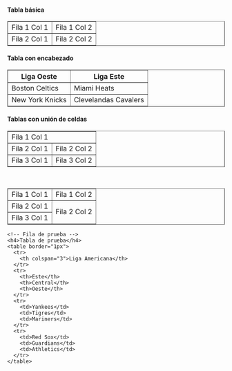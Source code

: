 <html lang="en" dir="ltr">
  <head>
    <meta charset="utf-8">
    <title></title>
  </head>
  <body>
    <!-- tabla basica -->
    <h4>Tabla básica</h4>
    <table border="1px">
      <tr> <!-- fila 1 -->
        <td>Fila 1 Col 1</td>
        <td>Fila 1 Col 2</td>
      </tr>
      <tr> <!-- fila 2 -->
        <td>Fila 2 Col 1</td>
        <td>Fila 2 Col 2</td>
      </tr>
    </table>
    <!-- Tabla con encabezado -->
    <h4>Tabla con encabezado</h4>
    <table border="1px">
      <tr>
        <th>Liga Oeste</th>
        <th>Liga Este</th>
      </tr>
      <tr>
        <td>Boston Celtics</td>
        <td>Miami Heats</td>
      </tr>
      <tr>
        <td>New York Knicks</td>
        <td>Clevelandas Cavalers</td>
      </tr>
    </table>
    <!-- Tablas con unión de celdas -->
    <h4>Tablas con unión de celdas</h4>
    <table border="1px">
      <tr>
        <td colspan="2">Fila 1 Col 1</td>
      </tr>
      <tr>
        <td>Fila 2 Col 1</td>
        <td>Fila 2 Col 2</td>
      </tr>
      <tr>
        <td>Fila 3 Col 1</td>
        <td>Fila 3 Col 2</td>
      </tr>
    </table><br>
    <table border="1px">
      <tr>
        <td>Fila 1 Col 1</td>
        <td>Fila 1 Col 2</td>
      </tr>
      <tr>
        <td>Fila 2 Col 1</td>
        <td rowspan="2">Fila 2 Col 2</td>
      </tr>
      <tr>
        <td>Fila 3 Col 1</td>
      </tr>
    </table>

    <!-- Fila de prueba -->
    <h4>Tabla de prueba</h4>
    <table border="1px">
      <tr>
        <th colspan="3">Liga Americana</th>
      </tr>
      <tr>
        <th>Este</th>
        <th>Central</th>
        <th>Oeste</th>
      </tr>
      <tr>
        <td>Yankees</td>
        <td>Tigres</td>
        <td>Mariners</td>
      </tr>
      <tr>
        <td>Red Sox</td>
        <td>Guardians</td>
        <td>Athletics</td>
      </tr>
    </table>


  </body>
</html>
